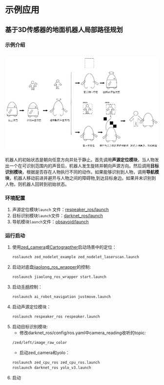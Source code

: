 # 示例应用

## 基于3D传感器的地面机器人局部路径规划
### 示例介绍
![示例介绍](https://github.com/jixingwu/combine/blob/master/example.png)
-----
机器人的初始状态是朝向任意方向并处于静止。首先调用**声源定位模块**，当人物发出一个在可识别范围内的声音后，机器人发生旋转并朝向声源方向。然后调用**目标识别模块**，根据是否存在人物执行不同的动作。如果能够识别到人物，调用**导航模块**，机器人移动前进并避开与人物之间的障碍物,到达目标身边。如果并未识别到人物，则机器人回转到初始状态。

### 环境配置
1. 声源定位模块`launch` 文件：[respeaker_ros/launch](https://github.com/furushchev/respeaker_ros/tree/master/launch)
2. 目标识别模块`launch`文件：[darknet_ros/launch](https://github.com/leggedrobotics/darknet_ros/tree/master/darknet_ros/launch)
3. 导航模块`launch`文件：[obsavoid/launch](https://github.com/jixingwu/obsavoid/tree/master/obsavoid/launch)

### 运行启动
1. 使用[zed_camera](http://192.168.22.201/software/sensors/ai_robot_sensors/startup.html#zed-camera)或[Cartograpther](http://192.168.22.201/software/localization/cartographer/startup.html#id3)启动场景中的定位：
    ```bash
	roslaunch zed_nodelet_example zed_nodelet_laserscan.launch
    ```
2. 启动对底盘[jiaolong_ros_wrapper](https://github.com/NLS-SJTU/jiaolong_ros_wrapper)的控制:
	```bash
	roslaunch jiaolong_ros_wrapper start.launch
	```
3. 启动[手柄](http://192.168.22.201/software/navigation/startup.html#id8)控制：
	```bash
	roslaunch ai_robot_navigation justmove.launch
	```
4. 启动声源定位模块：
	```bash
	roslaunch respeaker_ros respeaker.launch
	```
5. 启动目标识别模块:
    - 修改darknet_ros/config/ros.yaml中camera_reading收听的topic:
	```bash
	/zed/left/image_raw_color
	```
    - 启动zed_camera和yolo：
	```bash
	roslaunch zed_cpu_ros zed_cpu_ros.launch
	roslaunch darknet_ros yolo_v3.launch
	```
6. 启动
